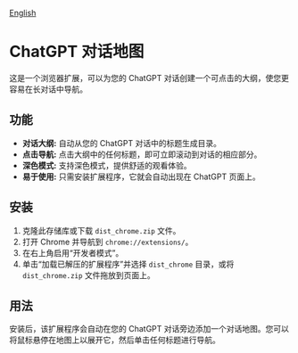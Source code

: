 [English](./README.md)

# ChatGPT 对话地图

这是一个浏览器扩展，可以为您的 ChatGPT 对话创建一个可点击的大纲，使您更容易在长对话中导航。

## 功能

-   **对话大纲:** 自动从您的 ChatGPT 对话中的标题生成目录。
-   **点击导航:** 点击大纲中的任何标题，即可立即滚动到对话的相应部分。
-   **深色模式:** 支持深色模式，提供舒适的观看体验。
-   **易于使用:** 只需安装扩展程序，它就会自动出现在 ChatGPT 页面上。

## 安装

1.  克隆此存储库或下载 `dist_chrome.zip` 文件。
2.  打开 Chrome 并导航到 `chrome://extensions/`。
3.  在右上角启用“开发者模式”。
4.  单击“加载已解压的扩展程序”并选择 `dist_chrome` 目录，或将 `dist_chrome.zip` 文件拖放到页面上。

## 用法

安装后，该扩展程序会自动在您的 ChatGPT 对话旁边添加一个对话地图。您可以将鼠标悬停在地图上以展开它，然后单击任何标题进行导航。